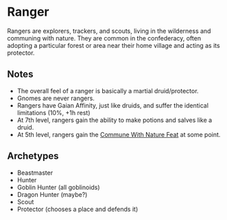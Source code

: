 # Ranger

Rangers are explorers, trackers, and scouts, living in the wilderness and communing with nature.  They are common in the confederacy, often adopting a particular forest or area near their home village and acting as its protector.

## Notes

* The overall feel of a ranger is basically a martial druid/protector.
* Gnomes are never rangers.
* Rangers have Gaian Affinity, just like druids, and suffer the identical limitations (10%, +1h rest)
* At 7th level, rangers gain the ability to make potions and salves like a druid.
* At 5th level, rangers gain the [Commune With Nature Feat](feats.md#commune-with-nature) at some point.

## Archetypes

* Beastmaster
* Hunter
* Goblin Hunter (all goblinoids)
* Dragon Hunter (maybe?)
* Scout
* Protector (chooses a place and defends it)

